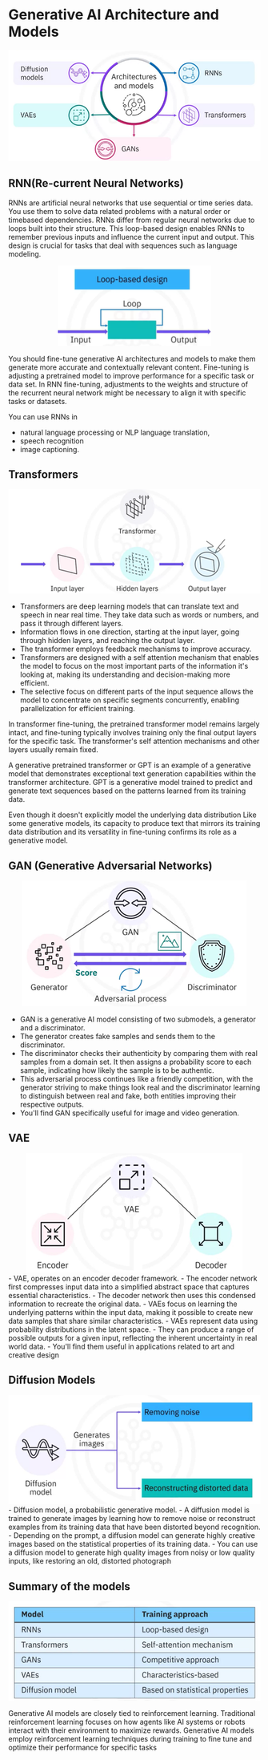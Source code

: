 # Generative AI Architecture and Models

<center><img src="images/C1/C1_002.png"/></center>

## RNN(Re-current Neural Networks)

RNNs are artificial neural networks that use sequential or time series data. You use them to solve data related problems with a natural order or timebased dependencies.
RNNs differ from regular neural networks due to loops built into their structure. This loop-based design enables RNNs to remember previous inputs and influence the current input and output. This design is crucial for tasks that deal with sequences such as language modeling.

<center><img src="images/C1/C1_004.png"/></center>

You should fine-tune generative AI architectures and models to make them generate more accurate and contextually relevant content. Fine-tuning is adjusting a pretrained model to improve performance for a specific task or data set. 
In RNN fine-tuning, adjustments to the weights and structure of the recurrent neural network might be necessary to align it with specific tasks or datasets. 

You can use RNNs in 
- natural language processing or NLP language translation,
- speech recognition
- image captioning.

## Transformers
<center><img src="images/C1/C1_006.png"/></center>

- Transformers are deep learning models that can translate text and speech in near real time. They take data such as words or numbers, and pass it through different layers. 
- Information flows in one direction, starting at the input layer, going through hidden layers, and reaching the output layer. 
- The transformer employs feedback mechanisms to improve accuracy. 
- Transformers are designed with a self attention mechanism that enables the model to focus on the most important parts of the information it's looking at, making its understanding and decision-making more efficient. 
- The selective focus on different parts of the input sequence allows the model to concentrate on specific segments concurrently, enabling parallelization for efficient training. 

In transformer fine-tuning, the pretrained transformer model remains largely intact, and fine-tuning typically involves training only the final output layers for the specific task. The transformer's self attention mechanisms and other layers usually remain fixed. 

A generative pretrained transformer or GPT is an example of a generative model that demonstrates exceptional text generation capabilities within the transformer architecture. GPT is a generative model trained to predict and generate text sequences based on the patterns learned from its training data. 

Even though it doesn't explicitly model the underlying data distribution Like some generative models, its capacity to produce text that mirrors its training data distribution and its versatility in fine-tuning confirms its role as a generative model.

## GAN (Generative Adversarial Networks)
<center><img src="images/C1/C1_008.png"/></center>

- GAN is a generative AI model consisting of two submodels, a generator and a discriminator. 
- The generator creates fake samples and sends them to the discriminator. 
- The discriminator checks their authenticity by comparing them with real samples from a domain set. It then assigns a probability score to each sample, indicating how likely the sample is to be authentic. 
- This adversarial process continues like a friendly competition, with the generator striving to make things look real and the discriminator learning to distinguish between real and fake, both entities improving their respective outputs. 
- You'll find GAN specifically useful for image and video generation.

## VAE

<center><img src="images/C1/C1_010.png"/></center>
- VAE, operates on an encoder decoder framework. 
- The encoder network first compresses input data into a simplified abstract space that captures essential characteristics. 
- The decoder network then uses this condensed information to recreate the original data.
- VAEs focus on learning the underlying patterns within the input data, making it possible to create new data samples that share similar characteristics. 
- VAEs represent data using probability distributions in the latent space. 
- They can produce a range of possible outputs for a given input, reflecting the inherent uncertainty in real world data. 
- You'll find them useful in applications related to art and creative design

## Diffusion Models
<center><img src="images/C1/C1_012.png"/></center>
- Diffusion model, a probabilistic generative model. 
- A diffusion model is trained to generate images by learning how to remove noise or reconstruct examples from its training data that have been distorted beyond recognition. 
- Depending on the prompt, a diffusion model can generate highly creative images based on the statistical properties of its training data. 
- You can use a diffusion model to generate high quality images from noisy or low quality inputs, like restoring an old, distorted photograph

## Summary of the models
<center><img src="images/C1/C1_014.png"/></center>


Generative AI models are closely tied to reinforcement learning. 
Traditional reinforcement learning focuses on how agents like AI systems or robots interact with their environment to maximize rewards. Generative AI models employ reinforcement learning techniques during training to fine tune and optimize their performance for specific tasks
